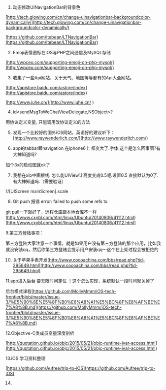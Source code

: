 1.	动态修改UINavigationBar的背景色

[http://tech.glowing.com/cn/change-uinavigationbar-backgroundcolor-dynamically/](http://tech.glowing.com/cn/change-uinavigationbar-backgroundcolor-dynamically/)

[https://github.com/ltebean/LTNavigationBar](https://github.com/ltebean/LTNavigationBar)

2.	Emoji表情图标在iOS与PHP之间通信及MySQL存储

[http://wpceo.com/supporting-emoji-on-php-mysql/](http://wpceo.com/supporting-emoji-on-php-mysql/) 

3.	收集了一些Api网站，关于天气、地图等等都有的Api大全网站。

[http://apistore.baidu.com/astore/index](http://apistore.baidu.com/astore/index)

[http://www.juhe.cn/](http://www.juhe.cn/
)

4.	id<sendMsgToWeChatViewDelegate,NSObject>?

用协议定义变量, 只能调用改协议定义的方法

5.	发现一个比较好的国外iOS网站，英语好的建议听下：[http://www.raywenderlich.com/](http://www.raywenderlich.com/)

6.	app的tabbar跟navigation 在iphone6上 都变大了.字体.这个是怎么回事啊?有大神知道吗?

加个3x的启动图就ok了

7.	我想在xib中画根线. 怎么能UIView让高度变成0.5呢.设置0.5  直接默认为0了.有大神知道吗.（需要验证）

1/[UIScreen mainScreen].scale 

8.	Git push 报错 error: failed to push some refs to

git pull一下就好了，远程仓库跟本地仓库不一样
(http://www.cxybl.com/html/linux/Ubuntu/20140806/41112.html)[http://www.cxybl.com/html/linux/Ubuntu/20140806/41112.html]

9.第三方登陆事项：

第三方登陆大家注意一个事情，就是如果用户没有第三方登陆的那个应用，比如我就没安装qq，然后你第三方登陆会提示用户安装qq～这个在上架过程会被拒绝的

10.	关于苹果手表开发[http://www.cocoachina.com/bbs/read.php?tid-295649.html](http://www.cocoachina.com/bbs/read.php?tid-295649.html)

11.app进入后台  要无限时间定位  ！这个怎么实现，系统默认一段时间就关掉了

后台模式课程[https://github.com/MollyMmm/iOS-tech-frontier/blob/master/issue-3/%E5%90%8E%E5%8F%B0%E6%A8%A1%E5%BC%8F%E8%AF%BE%E7%A8%8B.md](https://github.com/MollyMmm/iOS-tech-frontier/blob/master/issue-3/%E5%90%8E%E5%8F%B0%E6%A8%A1%E5%BC%8F%E8%AF%BE%E7%A8%8B.md)

12.Objective-C类成员变量深度剖析

[http://quotation.github.io/objc/2015/05/21/objc-runtime-ivar-access.html](http://quotation.github.io/objc/2015/05/21/objc-runtime-ivar-access.html)

13.iOS 学习资料整理

[https://github.com/Aufree/trip-to-iOS](https://github.com/Aufree/trip-to-iOS)

14.










